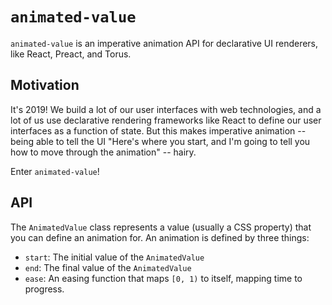 # `animated-value`

`animated-value` is an imperative animation API for declarative UI renderers, like React, Preact, and Torus.

## Motivation

It's 2019! We build a lot of our user interfaces with web technologies, and a lot of us use declarative rendering frameworks like React to define our user interfaces as a function of state. But this makes imperative animation -- being able to tell the UI "Here's where you start, and I'm going to tell you how to move through the animation" -- hairy.

Enter `animated-value`!

## API

The `AnimatedValue` class represents a value (usually a CSS property) that you can define an animation for. An animation is defined by three things:

- `start`: The initial value of the `AnimatedValue`
- `end`: The final value of the `AnimatedValue`
- `ease`: An easing function that maps `[0, 1)` to itself, mapping time to progress.



